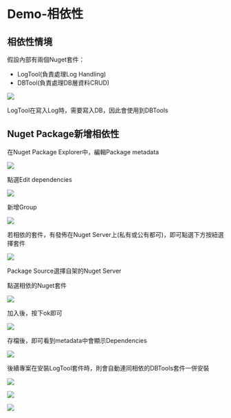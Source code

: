 # Demo-相依性

## 相依性情境

假設內部有兩個Nuget套件：

* LogTool\(負責處理Log Handling\)
* DBTool\(負責處理DB層資料CRUD\)

![](../../.gitbook/assets/image%20%28146%29.png)

LogTool在寫入Log時，需要寫入DB，因此會使用到DBTools

## Nuget Package新增相依性

在Nuget Package Explorer中，編輯Package metadata

![](../../.gitbook/assets/image%20%28133%29.png)

點選Edit dependencies

![](../../.gitbook/assets/image%20%2895%29.png)

新增Group

![](../../.gitbook/assets/image%20%28105%29.png)

若相依的套件，有發佈在Nuget Server上\(私有或公有都可\)，即可點選下方按紐選擇套件

![](../../.gitbook/assets/image%20%28143%29.png)

Package Source選擇自架的Nuget Server

點選相依的Nuget套件

![](../../.gitbook/assets/image%20%28135%29.png)

加入後，按下ok即可

![](../../.gitbook/assets/image%20%28157%29.png)

存檔後，即可看到metadata中會顯示Dependencies

![](../../.gitbook/assets/image%20%2853%29.png)

後續專案在安裝LogTool套件時，則會自動連同相依的DBTools套件一併安裝

![](../../.gitbook/assets/image%20%28114%29.png)

![](../../.gitbook/assets/image%20%2873%29.png)

![](../../.gitbook/assets/image%20%28141%29.png)

